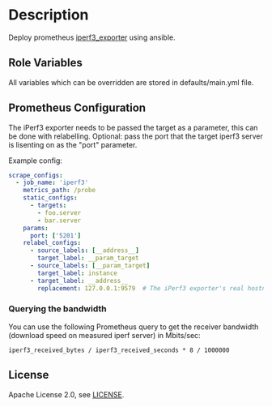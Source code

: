 # Description

Deploy prometheus [iperf3_exporter](https://github.com/edgard/iperf3_exporter) using ansible.

## Role Variables
All variables which can be overridden are stored in defaults/main.yml file.

## Prometheus Configuration

The iPerf3 exporter needs to be passed the target as a parameter, this can be done with relabelling.
Optional: pass the port that the target iperf3 server is lisenting on as the "port" parameter.

Example config:
```yml
scrape_configs:
  - job_name: 'iperf3'
    metrics_path: /probe
    static_configs:
      - targets:
        - foo.server
        - bar.server
    params:
      port: ['5201']
    relabel_configs:
      - source_labels: [__address__]
        target_label: __param_target
      - source_labels: [__param_target]
        target_label: instance
      - target_label: __address__
        replacement: 127.0.0.1:9579  # The iPerf3 exporter's real hostname:port.
```

### Querying the bandwidth

You can use the following Prometheus query to get the receiver bandwidth (download speed on measured iperf server) in Mbits/sec:

```
iperf3_received_bytes / iperf3_received_seconds * 8 / 1000000
```

## License

Apache License 2.0, see [LICENSE](https://github.com/vahide/ansible-role-iperf3_exporter/blob/main/LICENSE).
